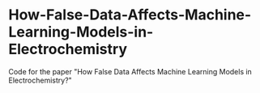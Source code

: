 # How-False-Data-Affects-Machine-Learning-Models-in-Electrochemistry
Code for the paper "How False Data Affects Machine Learning Models in Electrochemistry?"
